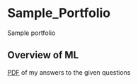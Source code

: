 # Sample_Portfolio
Sample portfolio 

## Overview of ML

[PDF](Overview_of_ML.pdf) of my answers to the given questions